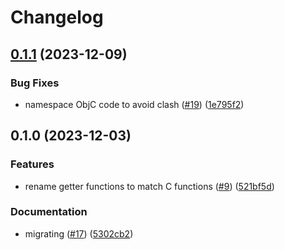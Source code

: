 # Changelog

## [0.1.1](https://github.com/abemedia/go-sparkle/compare/v0.1.0...v0.1.1) (2023-12-09)


### Bug Fixes

* namespace ObjC code to avoid clash ([#19](https://github.com/abemedia/go-sparkle/issues/19)) ([1e795f2](https://github.com/abemedia/go-sparkle/commit/1e795f2f0a7a0e0e2b0c7af240662854e7ef93ef))

## 0.1.0 (2023-12-03)


### Features

* rename getter functions to match C functions ([#9](https://github.com/abemedia/go-sparkle/issues/9)) ([521bf5d](https://github.com/abemedia/go-sparkle/commit/521bf5dc98565eac2a633ec288d49578756f91ae))


### Documentation

* migrating ([#17](https://github.com/abemedia/go-sparkle/issues/17)) ([5302cb2](https://github.com/abemedia/go-sparkle/commit/5302cb2335bbc2437fa554f939c963e8fa0e3ee2))
